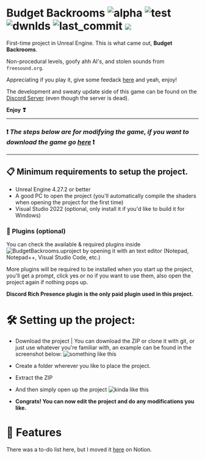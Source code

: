 # Budget Backrooms ![alpha](https://img.shields.io/github/v/release/DavidJoacaRo/Budget-Backrooms?include_prereleases) ![test](https://img.shields.io/github/repo-size/DavidJoacaRo/Budget-Backrooms) ![dwnlds](https://img.shields.io/github/downloads/DavidJoacaRo/Budget-Backrooms/total) ![last_commit](https://img.shields.io/github/last-commit/DavidJoacaRo/Budget-Backrooms/main) [![](https://dcbadge.vercel.app/api/server/WVuTB56ag4?style=flat&theme=default-inverted)](https://discord.gg/WVuTB56ag4)
First-time project in Unreal Engine. This is what came out, **Budget Backrooms**.

Non-procedural levels, goofy ahh AI's, and stolen sounds from `freesound.org`.

Appreciating if you play it, give some feedack  [here](https://forms.gle/KpLdoD4cHb7tFGoo6) and yeah, enjoy!

The development and sweaty update side of this game can be found on the [Discord Server](https://discord.gg/WVuTB56ag4) (even though the server is dead).

**Enjoy ❣**

___

### ❗ **_The steps below are for modifying the game, if you want to download the game go [here](https://github.com/DavidJoacaRo/Budget-Backrooms/releases)_** ❗

___

## 📋 Minimum requirements to setup the project.

* Unreal Engine 4.27.2 or better
* A good PC to open the project (you'll automatically compile the shaders when opening the project for the first time)
* Visual Studio 2022 (optional, only install it if you'd like to build it for Windows)

### 🔌 Plugins (optional)

You can check the available & required plugins inside ![BudgetBackrooms.uproject](https://github.com/DavidJoacaRo/Budget-Backrooms/blob/main/BudgetBackrooms.uproject) by opening it with an text editor (Notepad, Notepad++, Visual Studio Code, etc.)

More plugins will be required to be installed when you start up the project, you'll get a prompt, click yes or no if you want to use them, also open the project again if nothing pops up.

**Discord Rich Presence plugin is the only paid plugin used in this project.**


# 🛠 Setting up the project:

* Download the project | You can download the ZIP or clone it with git, or just use whatever you're familiar with, an example can be found in the screenshot below: ![something like this](https://cdn.upload.systems/uploads/qRf7X7qy.png)



* Create a folder wherever you like to place the project.
* Extract the ZIP
* And then simply open up the project ![kinda like this](https://cdn.upload.systems/uploads/rlCjlmMr.png)



* **Congrats! You can now edit the project and do any modifications you like.**

# 📔 Features
There was a to-do list here, but I moved it [here](https://debonair-roquefort-a00.notion.site/edb7d48c272949809fdd477942612e84?v=21d0a6ee219440918ecdd293aad7392a) on Notion.
